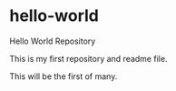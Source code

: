 # hello-world
Hello World Repository

This is my first repository and readme file.

This will be the first of many.
